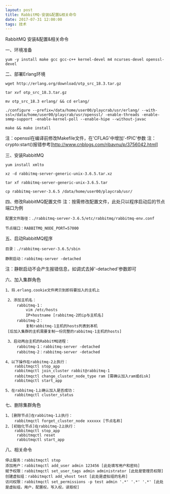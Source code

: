 ```yaml
---
layout: post
title: RabbitMQ-安装&配置&相关命令
date: 2017-07-31 12:00:00
tags: 技术
---
```

RabbitMQ 安装&配置&相关命令

一、环境准备

    yum -y install make gcc gcc-c++ kernel-devel m4 ncurses-devel openssl-devel

二、部署Erlang环境

    wget http://erlang.org/download/otp_src_18.3.tar.gz
	
    tar xvf otp_src_18.3.tar.gz
	
    mv otp_src_18.3 erlang/ && cd erlang/

    ./configure --prefix=/data/home/user00/playcrab/usr/erlang/ --with-ssl=/data/home/user00/playcrab/usr/openssl/ -enable-threads -enable-smmp-support -enable-kernel-poll --enable-hipe --without-javac
	
    make && make install

注：openssl在编译前修改Makefile文件，在'CFLAG'中增加'-fPIC'参数
注：crypto:start()报错参考[http://www.cnblogs.com/ribavnu/p/3756042.html]

三、安装RabbitMQ

    yum install xmlto
	
    xz -d rabbitmq-server-generic-unix-3.6.5.tar.xz
	
    tar xf rabbitmq-server-generic-unix-3.6.5.tar
	
    cp rabbitmq-server-3.6.5 /data/home/user00/playcrab/usr/

四、修改RabbitMQ配置文件
注：按需修改配置文件，此处只以程序启动后的节点端口为例

    配置文件路径：./rabbitmq-server-3.6.5/etc/rabbitmq/rabbitmq-env.conf
	
    节点端口：RABBITMQ_NODE_PORT=57000

五、启动RabbitMQ程序

    目录：./rabbitmq-server-3.6.5/sbin
	
    静默启动：rabbitmq-server -detached

注：静默启动不会产生报错信息，如调式去掉'-detached'参数即可

六、加入集群角色

    1、将.erlang.cookie文件拷贝到即将要加入的主机上
    
	 2、添加主机名：
	     rabbitmq-1：
	         vim /etc/hosts
	         IP+hostname [rabbitmq-2的ip与主机名]
	     rabbitmq-2：
	         复制rabbitmq-1主机的hosts列表到本机
	 [后加入集群的主机需要复制一份完整的rabbitmq-1主机的hosts]
	 
	 3、启动两台主机的RabbitMQ进程：
	     rabbitmq-1：rabbitmq-server -detached
	     rabbitmq-2：rabbitmq-server -detached
	     
    4、以下操作在rabbitmq-2上执行：
        rabbitmqctl stop_app
        rabbitmqctl join_cluster rabbit@rabbitmq-1
        rabbitmqctl change_cluster_node_type ram [需确认加入ram或disk]
        rabbitmqctl start_app
        
    5、在rabbitmq-1上确认加入是否成功：
        rabbitmqctl cluster_status

七、删除集群角色

    1、[删除节点]在rabbitmq-1上执行：
        rabbitmqctl forget_cluster_node xxxxxx [节点名称]
    2、[初始化节点]在rabbitmq-2上执行：
        rabbitmqctl stop_app
		 rabbitmqctl reset
		 rabbitmqctl start_app

八、相关命令

    停止服务：rabbitmqctl stop
    添加用户：rabbitmqctl add_user admin 123456 [此处填写用户和密码]
    赋予权限：rabbitmqctl set_user_tags admin administrator [此处是管理员权限]
    创建虚拟组：rabbitmqctl add_vhost test [此处是虚拟组的名称]
    访问权限：rabbitmqctl set_permissions -p test admin '.*' '.*' '.*' [此处是虚拟组，用户，配置权，写入权，读取权]
